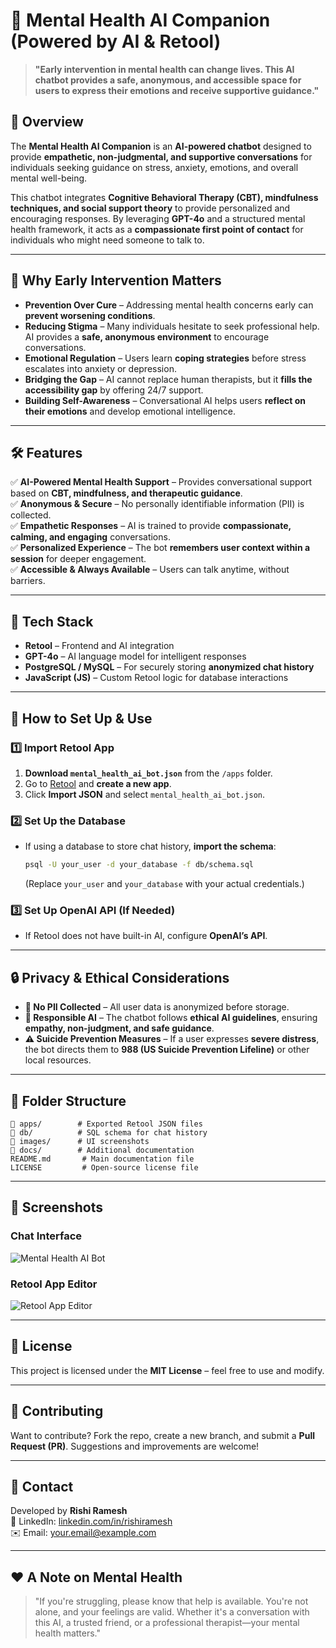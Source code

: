 # 🧠 Mental Health AI Companion (Powered by AI & Retool)

> **"Early intervention in mental health can change lives. This AI chatbot provides a safe, anonymous, and accessible space for users to express their emotions and receive supportive guidance."**

## 🚀 Overview
The **Mental Health AI Companion** is an **AI-powered chatbot** designed to provide **empathetic, non-judgmental, and supportive conversations** for individuals seeking guidance on stress, anxiety, emotions, and overall mental well-being.

This chatbot integrates **Cognitive Behavioral Therapy (CBT), mindfulness techniques, and social support theory** to provide personalized and encouraging responses. By leveraging **GPT-4o** and a structured mental health framework, it acts as a **compassionate first point of contact** for individuals who might need someone to talk to.

---

## 🌱 **Why Early Intervention Matters**
- **Prevention Over Cure** – Addressing mental health concerns early can **prevent worsening conditions**.
- **Reducing Stigma** – Many individuals hesitate to seek professional help. AI provides a **safe, anonymous environment** to encourage conversations.
- **Emotional Regulation** – Users learn **coping strategies** before stress escalates into anxiety or depression.
- **Bridging the Gap** – AI cannot replace human therapists, but it **fills the accessibility gap** by offering 24/7 support.
- **Building Self-Awareness** – Conversational AI helps users **reflect on their emotions** and develop emotional intelligence.

---

## 🛠️ Features
✅ **AI-Powered Mental Health Support** – Provides conversational support based on **CBT, mindfulness, and therapeutic guidance**.  
✅ **Anonymous & Secure** – No personally identifiable information (PII) is collected.  
✅ **Empathetic Responses** – AI is trained to provide **compassionate, calming, and engaging** conversations.  
✅ **Personalized Experience** – The bot **remembers user context within a session** for deeper engagement.  
✅ **Accessible & Always Available** – Users can talk anytime, without barriers.  

---

## 🌇 Tech Stack
- **Retool** – Frontend and AI integration  
- **GPT-4o** – AI language model for intelligent responses  
- **PostgreSQL / MySQL** – For securely storing **anonymized chat history**  
- **JavaScript (JS)** – Custom Retool logic for database interactions  

---

## 🔧 How to Set Up & Use
### 1️⃣ Import Retool App
1. **Download `mental_health_ai_bot.json`** from the `/apps` folder.
2. Go to [Retool](https://retool.com/) and **create a new app**.
3. Click **Import JSON** and select `mental_health_ai_bot.json`.

### 2️⃣ Set Up the Database
- If using a database to store chat history, **import the schema**:
  ```sh
  psql -U your_user -d your_database -f db/schema.sql
  ```
  (Replace `your_user` and `your_database` with your actual credentials.)

### 3️⃣ Set Up OpenAI API (If Needed)
- If Retool does not have built-in AI, configure **OpenAI’s API**.

---

## 🔒 Privacy & Ethical Considerations
- **🚫 No PII Collected** – All user data is anonymized before storage.  
- **🔄 Responsible AI** – The chatbot follows **ethical AI guidelines**, ensuring **empathy, non-judgment, and safe guidance**.  
- **⚠️ Suicide Prevention Measures** – If a user expresses **severe distress**, the bot directs them to **988 (US Suicide Prevention Lifeline)** or other local resources.  

---

## 📂 Folder Structure
```
📂 apps/        # Exported Retool JSON files
📂 db/          # SQL schema for chat history
📂 images/      # UI screenshots
📂 docs/        # Additional documentation
README.md       # Main documentation file
LICENSE         # Open-source license file
```

---

## 📸 Screenshots
### Chat Interface  
![Mental Health AI Bot](images/screenshot1.png)  

### Retool App Editor  
![Retool App Editor](images/screenshot2.png)  

---

## 📝 License
This project is licensed under the **MIT License** – feel free to use and modify.

---

## 🤝 Contributing
Want to contribute? Fork the repo, create a new branch, and submit a **Pull Request (PR)**. Suggestions and improvements are welcome!

---

## 💎 Contact
Developed by **Rishi Ramesh**  
🔗 LinkedIn: [linkedin.com/in/rishiramesh](#)  
✉️ Email: [your.email@example.com](#)  

---

## ❤️ A Note on Mental Health
> "If you're struggling, please know that help is available. You're not alone, and your feelings are valid. Whether it's a conversation with this AI, a trusted friend, or a professional therapist—your mental health matters."


